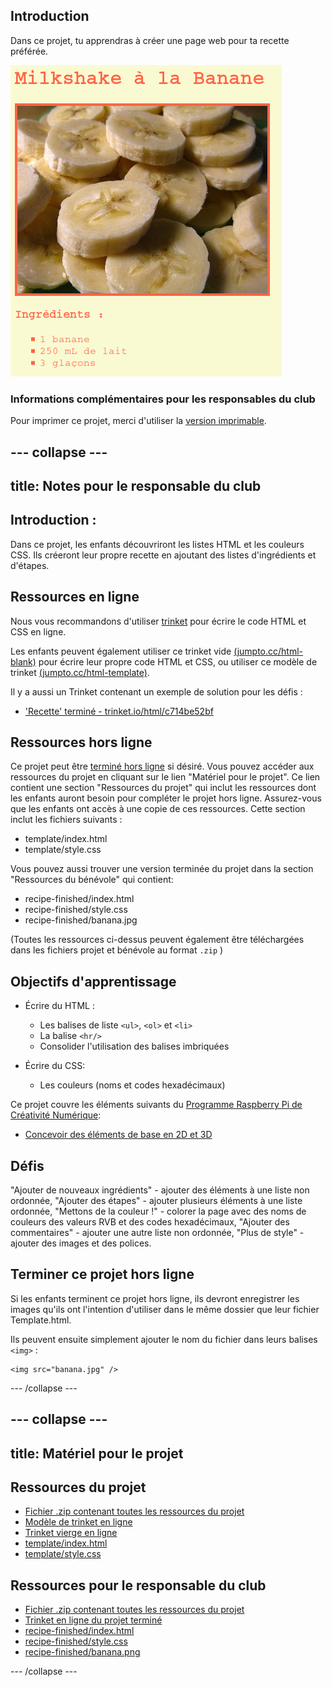 ## Introduction

Dans ce projet, tu apprendras à créer une page web pour ta recette préférée.

![screenshot](images/recipe-final.png)

### Informations complémentaires pour les responsables du club

Pour imprimer ce projet, merci d'utiliser la [version imprimable](https://projects.raspberrypi.org/fr-FR/projects/recipe/print).

--- collapse ---
---
title: Notes pour le responsable du club
---
## Introduction :

Dans ce projet, les enfants découvriront les listes HTML et les couleurs CSS. Ils créeront leur propre recette en ajoutant des listes d'ingrédients et d'étapes.

## Ressources en ligne

Nous vous recommandons d'utiliser [trinket](https://trinket.io/) pour écrire le code HTML et CSS en ligne.

Les enfants peuvent également utiliser ce trinket vide [(jumpto.cc/html-blank)](http://jumpto.cc/html-blank) pour écrire leur propre code HTML et CSS, ou utiliser ce modèle de trinket [(jumpto.cc/html-template)](http://jumpto.cc/html-template).

Il y a aussi un Trinket contenant un exemple de solution pour les défis :

+ ['Recette' terminé - trinket.io/html/c714be52bf](https://trinket.io/html/c714be52bf)

## Ressources hors ligne

Ce projet peut être [terminé hors ligne](https://www.codeclubprojects.org/en-GB/resources/webdev-working-offline/) si désiré. Vous pouvez accéder aux ressources du projet en cliquant sur le lien "Matériel pour le projet". Ce lien contient une section "Ressources du projet" qui inclut les ressources dont les enfants auront besoin pour compléter le projet hors ligne. Assurez-vous que les enfants ont accès à une copie de ces ressources. Cette section inclut les fichiers suivants :

+ template/index.html
+ template/style.css

Vous pouvez aussi trouver une version terminée du projet dans la section "Ressources du bénévole" qui contient:

+ recipe-finished/index.html
+ recipe-finished/style.css
+ recipe-finished/banana.jpg

(Toutes les ressources ci-dessus peuvent également être téléchargées dans les fichiers projet et bénévole au format `.zip` )

## Objectifs d'apprentissage

+ Écrire du HTML :
    
    + Les balises de liste `<ul>`, `<ol>` et `<li>`
    + La balise `<hr/>`
    + Consolider l'utilisation des balises imbriquées

+ Écrire du CSS:
    
    + Les couleurs (noms et codes hexadécimaux)

Ce projet couvre les éléments suivants du [Programme Raspberry Pi de Créativité Numérique](https://rpf.io/curriculum):

+ [Concevoir des éléments de base en 2D et 3D](https://www.raspberrypi.org/curriculum/design/creator)

## Défis

"Ajouter de nouveaux ingrédients" - ajouter des éléments à une liste non ordonnée, "Ajouter des étapes" - ajouter plusieurs éléments à une liste ordonnée, "Mettons de la couleur !" - colorer la page avec des noms de couleurs des valeurs RVB et des codes hexadécimaux, "Ajouter des commentaires" - ajouter une autre liste non ordonnée, "Plus de style" - ajouter des images et des polices.

## Terminer ce projet hors ligne

Si les enfants terminent ce projet hors ligne, ils devront enregistrer les images qu'ils ont l'intention d'utiliser dans le même dossier que leur fichier Template.html.

Ils peuvent ensuite simplement ajouter le nom du fichier dans leurs balises `<img>` :

    <img src="banana.jpg" />
    

--- /collapse ---

--- collapse ---
---
title: Matériel pour le projet
---
## Ressources du projet

+ [Fichier .zip contenant toutes les ressources du projet](resources/recipe-project-resources.zip)
+ [Modèle de trinket en ligne](http://jumpto.cc/trinket-template)
+ [Trinket vierge en ligne](http://jumpto.cc/trinket-blank)
+ [template/index.html](resources/template-index.html)
+ [template/style.css](resources/template-style.css)

## Ressources pour le responsable du club

+ [Fichier .zip contenant toutes les ressources du projet](resources/recipe-volunteer-resources.zip)
+ [Trinket en ligne du projet terminé](https://trinket.io/html/c714be52bf)
+ [recipe-finished/index.html](resources/recipe-finished-index.html)
+ [recipe-finished/style.css](resources/recipe-finished-style.css)
+ [recipe-finished/banana.png](resources/recipe-finished-banana.png)

--- /collapse ---